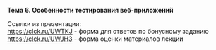 **Тема 6. Особенности тестирования веб-приложений**  

Ссылки из презентации:  
https://clck.ru/UWTKJ - форма для ответов по бонусному заданию  
https://clck.ru/UWJH3 - форма оценки материалов лекции  
 